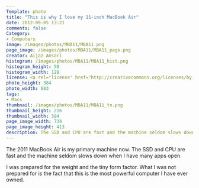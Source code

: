 ```yaml
---
Template: photo
title: "This is why I love my 11-inch MacBook Air"
date: 2012-09-05 13:21
comments: false
Category:
- Computers
image: /images/photos/MBA11/MBA11.png
page_image: /images/photos/MBA11/MBA11_page.png
creator: Aijaz Ansari
histogram: /images/photos/MBA11/MBA11_hist.png
histogram_height: 50
histogram_width: 128
license: <a rel="license" href="http://creativecommons.org/licenses/by-nc-nd/3.0/deed.en_US"><img alt="Creative Commons License" style="border-width:0" src="http://i.creativecommons.org/l/by-nc-nd/3.0/88x31.png" /></a>
photo_height: 384
photo_width: 683
tags: 
- Macs
thumbnail: /images/photos/MBA11/MBA11_tn.png
thumbnail_height: 216
thumbnail_width: 384
page_image_width: 734
page_image_height: 413
description: The SSD and CPU are fast and the machine seldom slows down when I have many apps open.
---
```


The 2011 MacBook Air is my primary machine now.  The SSD and CPU are fast
and the machine seldom slows down when I have many apps open.
<!-- more -->
<!-- ai l /images/photos/MBA11/MBA11@2x.png /images/photos/MBA11/MBA11@2x.png 683 384 That's a lot of apps! -->

I was prepared for the weight and the tiny form factor.  What I was not
prepared for is the fact that this is the most powerful computer I have
ever owned.
